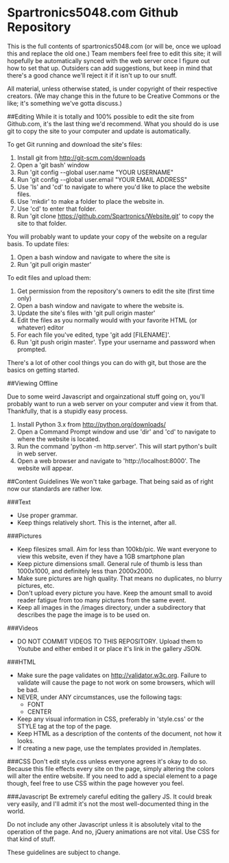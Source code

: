 # Spartronics5048.com Github Repository

This is the full contents of spartronics5048.com (or will be, once we upload this and replace the old one.) Team members feel free to edit this site; it will hopefully be automatically synced with the web server once I figure out how to set that up. Outsiders can add suggestions, but keep in mind that there's a good chance we'll reject it if it isn't up to our snuff.

All material, unless otherwise stated, is under copyright of their respective creators. (We may change this in the future to be Creative Commons or the like; it's something we've gotta discuss.)

##Editing
While it is totally and 100% possible to edit the site from Github.com, it's the last thing we'd recommend. What you should do is use git to copy the site to your computer and update is automatically.

To get Git running and download the site's files:

1. Install git from http://git-scm.com/downloads
2. Open a 'git bash' window
3. Run 'git config --global user.name "YOUR USERNAME"
4. Run 'git config --global user.email "YOUR EMAIL ADDRESS"
5. Use 'ls' and 'cd' to navigate to where you'd like to place the website files.
6. Use 'mkdir' to make a folder to place the website in.
7. Use 'cd' to enter that folder.
8. Run 'git clone https://github.com/Spartronics/Website.git' to copy the site to that folder.

You will probably want to update your copy of the website on a regular basis. To update files:

1. Open a bash window and navigate to where the site is
2. Run 'git pull origin master'

To edit files and upload them:

1. Get permission from the repository's owners to edit the site (first time only)
2. Open a bash window and navigate to where the website is.
3. Update the site's files with 'git pull origin master'
4. Edit the files as you normally would with your favorite HTML (or whatever) editor
5. For each file you've edited, type 'git add [FILENAME]'.
6. Run 'git push origin master'. Type your username and password when prompted.

There's a lot of other cool things you can do with git, but those are the basics on getting started.

##Viewing Offline

Due to some weird Javascript and orgainzational stuff going on, you'll probably want to run a web server on your computer and view it from that. Thankfully, that is a stupidly easy process.

1. Install Python 3.x from http://python.org/downloads/
2. Open a Command Prompt window and use 'dir' and 'cd' to navigate to where the website is located.
3. Run the command 'python -m http.server'. This will start python's built in web server.
4. Open a web browser and navigate to 'http://localhost:8000'. The website will appear.

##Content Guidelines
We won't take garbage. That being said as of right now our standards are rather low.

###Text
* Use proper grammar.
* Keep things relatively short. This is the internet, after all.

###Pictures
* Keep filesizes small. Aim for less than 100kb/pic. We want everyone to view this website, even if they have a 1GB smartphone plan
* Keep picture dimensions small. General rule of thumb is less than 1000x1000, and definitely less than 2000x2000.
* Make sure pictures are high quality. That means no duplicates, no blurry pictures, etc.
* Don't upload every picture you have. Keep the amount small to avoid reader fatigue from too many pictures from the same event.
* Keep all images in the /images directory, under a subdirectory that describes the page the image is to be used on.

###Videos
* DO NOT COMMIT VIDEOS TO THIS REPOSITORY. Upload them to Youtube and either embed it or place it's link in the gallery JSON.

###HTML
* Make sure the page validates on http://validator.w3c.org. Failure to validate will cause the page to not work on some browsers, which will be bad.
* NEVER, under ANY circumstances, use the following tags:
  * FONT
  * CENTER
* Keep any visual information in CSS, preferably in 'style.css' or the STYLE tag at the top of the page.
* Keep HTML as a description of the contents of the document, not how it looks.
* If creating a new page, use the templates provided in /templates.

###CSS
Don't edit style.css unless everyone agrees it's okay to do so. Because this file effects every site on the page, simply altering the colors will alter the entire website. If you need to add a special element to a page though, feel free to use CSS within the page however you feel.

###Javascript
Be extremely careful editing the gallery JS. It could break very easily, and I'll admit it's not the most well-documented thing in the world.

Do not include any other Javascript unless it is absolutely vital to the operation of the page. And no, jQuery animations are not vital. Use CSS for that kind of stuff.

These guidelines are subject to change.
